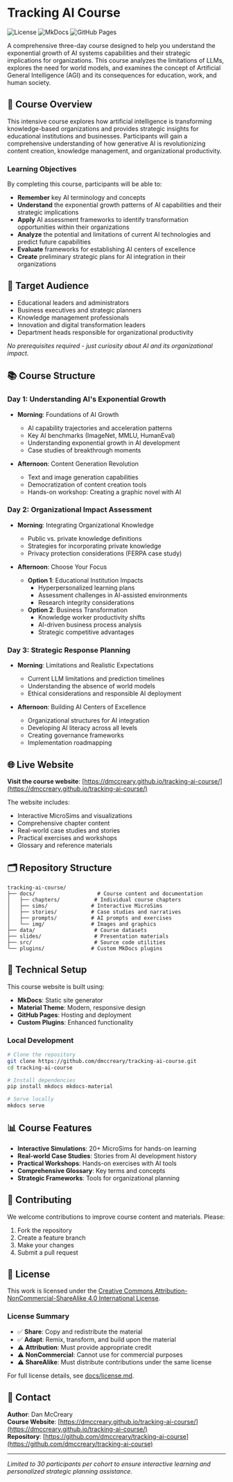 # Tracking AI Course

![License](https://img.shields.io/badge/License-CC%20BY--NC--SA%204.0-lightgrey.svg)
![MkDocs](https://img.shields.io/badge/Built%20with-MkDocs-blue)
![GitHub Pages](https://img.shields.io/badge/Deployed%20on-GitHub%20Pages-green)

A comprehensive three-day course designed to help you understand the exponential growth of AI systems capabilities and their strategic implications for organizations. This course analyzes the limitations of LLMs, explores the need for world models, and examines the concept of Artificial General Intelligence (AGI) and its consequences for education, work, and human society.

## 🚀 Course Overview

This intensive course explores how artificial intelligence is transforming knowledge-based organizations and provides strategic insights for educational institutions and businesses. Participants will gain a comprehensive understanding of how generative AI is revolutionizing content creation, knowledge management, and organizational productivity.

### Learning Objectives

By completing this course, participants will be able to:

- **Remember** key AI terminology and concepts
- **Understand** the exponential growth patterns of AI capabilities and their strategic implications
- **Apply** AI assessment frameworks to identify transformation opportunities within their organizations
- **Analyze** the potential and limitations of current AI technologies and predict future capabilities
- **Evaluate** frameworks for establishing AI centers of excellence
- **Create** preliminary strategic plans for AI integration in their organizations

## 🎯 Target Audience

- Educational leaders and administrators
- Business executives and strategic planners
- Knowledge management professionals
- Innovation and digital transformation leaders
- Department heads responsible for organizational productivity

*No prerequisites required - just curiosity about AI and its organizational impact.*

## 📚 Course Structure

### Day 1: Understanding AI's Exponential Growth
- **Morning**: Foundations of AI Growth
  - AI capability trajectories and acceleration patterns
  - Key AI benchmarks (ImageNet, MMLU, HumanEval)
  - Understanding exponential growth in AI development
  - Case studies of breakthrough moments

- **Afternoon**: Content Generation Revolution
  - Text and image generation capabilities
  - Democratization of content creation tools
  - Hands-on workshop: Creating a graphic novel with AI

### Day 2: Organizational Impact Assessment
- **Morning**: Integrating Organizational Knowledge
  - Public vs. private knowledge definitions
  - Strategies for incorporating private knowledge
  - Privacy protection considerations (FERPA case study)

- **Afternoon**: Choose Your Focus
  - **Option 1**: Educational Institution Impacts
    - Hyperpersonalized learning plans
    - Assessment challenges in AI-assisted environments
    - Research integrity considerations
  - **Option 2**: Business Transformation
    - Knowledge worker productivity shifts
    - AI-driven business process analysis
    - Strategic competitive advantages

### Day 3: Strategic Response Planning
- **Morning**: Limitations and Realistic Expectations
  - Current LLM limitations and prediction timelines
  - Understanding the absence of world models
  - Ethical considerations and responsible AI deployment

- **Afternoon**: Building AI Centers of Excellence
  - Organizational structures for AI integration
  - Developing AI literacy across all levels
  - Creating governance frameworks
  - Implementation roadmapping

## 🌐 Live Website

**Visit the course website**: [https://dmccreary.github.io/tracking-ai-course/](https://dmccreary.github.io/tracking-ai-course/)

The website includes:
- Interactive MicroSims and visualizations
- Comprehensive chapter content
- Real-world case studies and stories
- Practical exercises and workshops
- Glossary and reference materials

## 🗂️ Repository Structure

```
tracking-ai-course/
├── docs/                    # Course content and documentation
│   ├── chapters/           # Individual course chapters
│   ├── sims/              # Interactive MicroSims
│   ├── stories/           # Case studies and narratives
│   ├── prompts/           # AI prompts and exercises
│   └── img/               # Images and graphics
├── data/                   # Course datasets
├── slides/                 # Presentation materials
├── src/                    # Source code utilities
└── plugins/               # Custom MkDocs plugins
```

## 🔧 Technical Setup

This course website is built using:
- **MkDocs**: Static site generator
- **Material Theme**: Modern, responsive design
- **GitHub Pages**: Hosting and deployment
- **Custom Plugins**: Enhanced functionality

### Local Development

```bash
# Clone the repository
git clone https://github.com/dmccreary/tracking-ai-course.git
cd tracking-ai-course

# Install dependencies
pip install mkdocs mkdocs-material

# Serve locally
mkdocs serve
```

## 📊 Course Features

- **Interactive Simulations**: 20+ MicroSims for hands-on learning
- **Real-world Case Studies**: Stories from AI development history
- **Practical Workshops**: Hands-on exercises with AI tools
- **Comprehensive Glossary**: Key terms and concepts
- **Strategic Frameworks**: Tools for organizational planning

## 🤝 Contributing

We welcome contributions to improve course content and materials. Please:

1. Fork the repository
2. Create a feature branch
3. Make your changes
4. Submit a pull request

## 📄 License

This work is licensed under the [Creative Commons Attribution-NonCommercial-ShareAlike 4.0 International License](https://creativecommons.org/licenses/by-nc-sa/4.0/).

### License Summary

- ✅ **Share**: Copy and redistribute the material
- ✅ **Adapt**: Remix, transform, and build upon the material
- ⚠️ **Attribution**: Must provide appropriate credit
- ⚠️ **NonCommercial**: Cannot use for commercial purposes
- ⚠️ **ShareAlike**: Must distribute contributions under the same license

For full license details, see [docs/license.md](docs/license.md).

## 📧 Contact

**Author**: Dan McCreary  
**Course Website**: [https://dmccreary.github.io/tracking-ai-course/](https://dmccreary.github.io/tracking-ai-course/)  
**Repository**: [https://github.com/dmccreary/tracking-ai-course](https://github.com/dmccreary/tracking-ai-course)

---

*Limited to 30 participants per cohort to ensure interactive learning and personalized strategic planning assistance.*